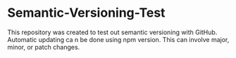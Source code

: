 # Semantic-Versioning-Test

This repository was created to test out semantic versioning with GitHub. Automatic updating ca n be done using npm version. This can involve major, minor, or patch changes.